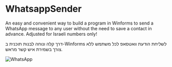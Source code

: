 # WhatsappSender

An easy and convenient way to build a program in Winforms to send a WhatsApp message to any user without the need to save a contact in advance. Adjusted for Israeli numbers only!

דרך קלה ונוחה לבנות תוכנית ב-Winforms לשליחת הודעת וואטסאפ לכל משתמש ללא צורך בשמירת איש קשר מראש.

![WhatsApp](https://user-images.githubusercontent.com/96984377/235908698-3ee98eff-7912-4909-a973-60dbdd3cfd01.jpg)

